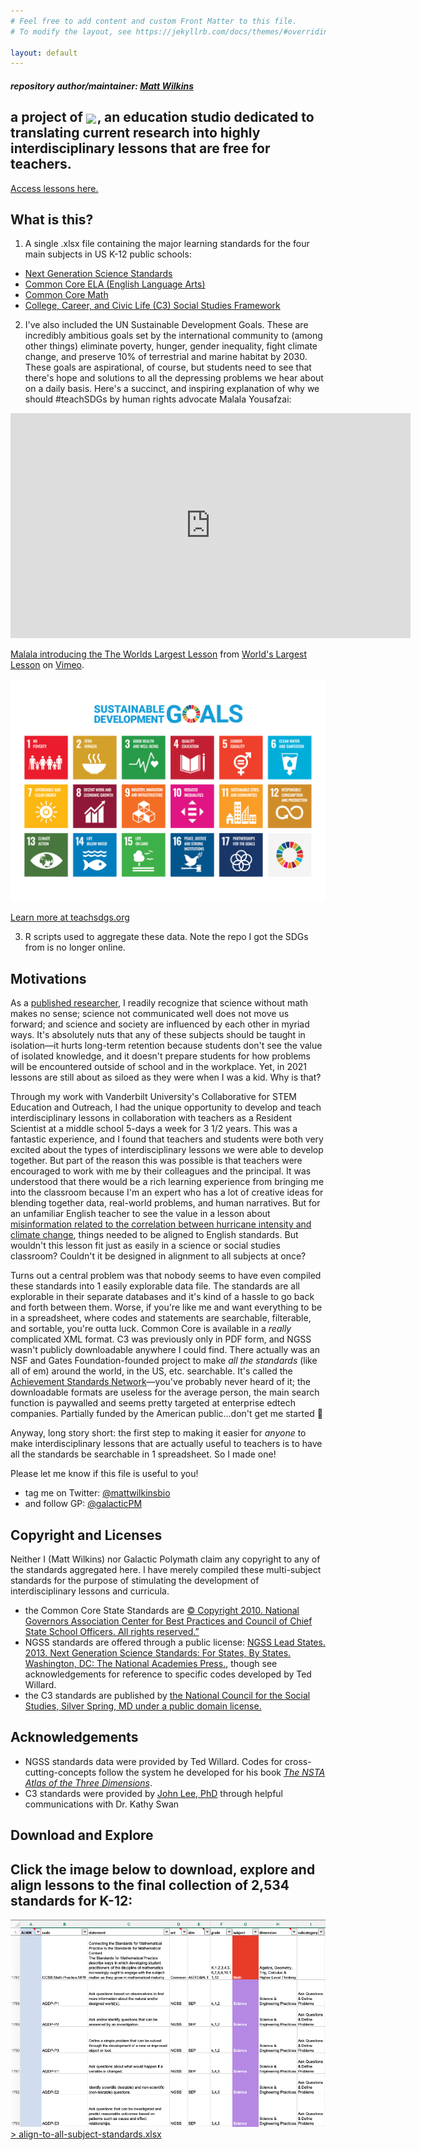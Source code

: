 ```yaml
---
# Feel free to add content and custom Front Matter to this file.
# To modify the layout, see https://jekyllrb.com/docs/themes/#overriding-theme-defaults

layout: default
---
```

##### repository author/maintainer: [Matt Wilkins](http://www.mattwilkinsbio.com/)

<h2 id="title"> a project of
  <img src="https://res.cloudinary.com/galactic-polymath/image/upload/v1593304395/logos/GP_logo_wordmark_horiz_grad_transBG_300_lqdj7q.png" height="30px"  style="vertical-align: middle;margin: auto 2px auto 0; ">, an education studio dedicated to translating current research into highly interdisciplinary lessons that are free for teachers. 
</h2>
<a href="https://www.galacticpolymath.com/lessons">Access lessons here.</a>

## What is this?
1. A single .xlsx file containing the major learning standards for the four main subjects in US K-12 public schools:
- [Next Generation Science Standards](https://www.nextgenscience.org/)
- [Common Core ELA (English Language Arts)](http://www.corestandards.org/ELA-Literacy/)
- [Common Core Math](http://www.corestandards.org/Math/)
- [College, Career, and Civic Life (C3) Social Studies Framework](https://www.socialstudies.org/standards/c3)

2. I've also included the UN Sustainable Development Goals. These are incredibly ambitious goals set by the international community to (among other things) eliminate poverty, hunger, gender inequality, fight climate change, and preserve 10% of terrestrial and marine habitat by 2030. These goals are aspirational, of course, but students need to see that there's hope and solutions to all the depressing problems we hear about on a daily basis. Here's a succinct, and inspiring explanation of why we should #teachSDGs by human rights advocate Malala Yousafzai:

<iframe src="https://player.vimeo.com/video/138852758" width="640" height="360" frameborder="0" allow="autoplay; fullscreen; picture-in-picture" allowfullscreen></iframe>
<p><a href="https://vimeo.com/138852758">Malala introducing the The Worlds Largest Lesson</a> from <a href="https://vimeo.com/worldslargestlesson">World&#039;s Largest Lesson</a> on <a href="https://vimeo.com">Vimeo</a>.</p>

![The UN Sustainable development goals](assets/sdgPoster.png)

[Learn more at teachsdgs.org](http://www.teachsdgs.org/)

3. R scripts used to aggregate these data. Note the repo I got the SDGs from is no longer online.

## Motivations
As a [published researcher](https://scholar.google.com/citations?user=MZKGDvAAAAAJ&hl=en), I readily recognize that science without math makes no sense; science not communicated well does not move us forward; and science and society are influenced by each other in myriad ways. It's absolutely nuts that any of these subjects should be taught in isolation—it hurts long-term retention because students don't see the value of isolated knowledge, and it doesn't prepare students for how problems will be encountered outside of school and in the workplace. Yet, in 2021 lessons are still about as siloed as they were when I was a kid. Why is that?

Through my work with Vanderbilt University's Collaborative for STEM Education and Outreach, I had the unique opportunity to develop and teach interdisciplinary lessons in collaboration with teachers as a Resident Scientist at a middle school 5-days a week for 3 1/2 years. This was a fantastic experience, and I found that teachers and students were both very excited about the types of interdisciplinary lessons we were able to develop together. But part of the reason this was possible is that teachers were encouraged to work with me by their colleagues and the principal. It was understood that there would be a rich learning experience from bringing me into the classroom because I'm an expert who has a lot of creative ideas for blending together data, real-world problems, and human narratives. But for an unfamiliar English teacher to see the value in a lesson about [misinformation related to the correlation between hurricane intensity and climate change](https://docs.google.com/document/d/1uMYhNRgJbLd4Xnwx4yy5D71lioL6KyFTAWU5ZeA-cuA/edit#heading=h.fkzf9dxy3fcg), things needed to be aligned to English standards. But wouldn't this lesson fit just as easily in a science or social studies classroom? Couldn't it be designed in alignment to all subjects at once?

Turns out a central problem was that nobody seems to have even compiled these standards into 1 easily explorable data file. The standards are all explorable in their separate databases and it's kind of a hassle to go back and forth between them. Worse, if you're like me and want everything to be in a spreadsheet, where codes and statements are searchable, filterable, and sortable, you're outta luck. Common Core is available in a *really* complicated XML format. C3 was previously only in PDF form, and NGSS wasn't publicly downloadable anywhere I could find. There actually was an NSF and Gates Foundation-founded project to make *all the standards* (like all of em) around the world, in the US, etc. searchable. It's called the [Achievement Standards Network](http://www.achievementstandards.org/resources/ASNJurisdiction)—you've probably never heard of it; the downloadable formats are useless for the average person, the main search function is paywalled and seems pretty targeted at enterprise edtech companies. Partially funded by the American public...don't get me started :vomiting_face:

Anyway, long story short: the first step to making it easier for *anyone* to make interdisciplinary lessons that are actually useful to teachers is to have all the standards be searchable in 1 spreadsheet. So I made one! 

Please let me know if this file is useful to you! 
- tag me on Twitter: [@mattwilkinsbio](https://twitter.com/mattwilkinsbio)
- and follow GP: [@galacticPM](https://twitter.com/GalacticPM)

## Copyright and Licenses
Neither I (Matt Wilkins) nor Galactic Polymath claim any copyright to any of the standards aggregated here. I have merely compiled these multi-subject standards for the purpose of stimulating the development of interdisciplinary lessons and curricula.
- the Common Core State Standards are [© Copyright 2010. National Governors Association Center for Best Practices and Council of Chief State School Officers. All rights reserved.”](http://www.corestandards.org/public-license/)
- NGSS standards are offered through a public license: [NGSS Lead States. 2013. Next Generation Science Standards: For States, By States. Washington, DC: The National Academies Press.](https://www.nextgenscience.org/trademark-and-copyright##3.0), though see acknowledgements for reference to specific codes developed by Ted Willard.
- the C3 standards are published by [the National Council for the Social Studies, Silver Spring, MD under a public domain license.](https://www.socialstudies.org/sites/default/files/2017/Jun/c3-framework-for-social-studies-rev0617.pdf)

## Acknowledgements
- NGSS standards data were provided by Ted Willard. Codes for cross-cutting-concepts follow the system he developed for his book [*The NSTA Atlas of the Three Dimensions*](https://my.nsta.org/resource/117948).
- C3 standards were provided by [John Lee, PhD](https://ced.ncsu.edu/people/jklee/) through helpful communications with Dr. Kathy Swan

## Download and Explore
## Click the image below to download, explore and align lessons to the final collection of 2,534 standards for K-12:
<a href="https://raw.githubusercontent.com/galacticpolymath/standardX/master/align-to-all-subject-standards.xlsx" download>
<img src="assets/standards_screenshot.png" alt="screenshot of an Excel spreadsheet with code, standard statements and other standards information for a few math and science standards">
</a>
<a href="https://raw.githubusercontent.com/galacticpolymath/standardX/master/align-to-all-subject-standards.xlsx" download> > align-to-all-subject-standards.xlsx</a>
